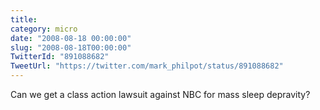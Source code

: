 ```yaml
---
title: 
category: micro
date: "2008-08-18 00:00:00"
slug: "2008-08-18T00:00:00"
TwitterId: "891088682"
TweetUrl: "https://twitter.com/mark_philpot/status/891088682"
---
```


Can we get a class action lawsuit against NBC for mass sleep depravity?
